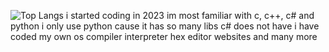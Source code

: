 ![Top Langs](https://github-readme-stats.vercel.app/api/top-langs/?username=bananaice4&theme=tokyonight)
i started coding in 2023
im most familiar with c, c++, c# and python i only use python cause it has so many libs c# does not have 
i have coded my own os compiler interpreter hex editor websites and many more
